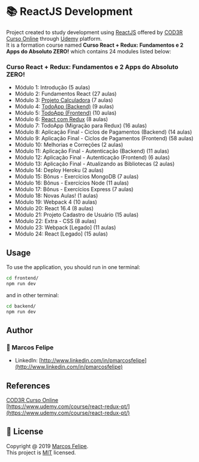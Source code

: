 # :books: ReactJS Development

Project created to study development using [ReactJS](https://pt-br.reactjs.org/) offered by [COD3R Curso Online](https://www.cod3r.com.br/portal) through [Udemy](https://www.udemy.com/course/react-redux-pt/) platform. <br>
It is a formation course named <b>Curso React + Redux: Fundamentos e 2 Apps do Absoluto ZERO!</b> which contains 24 modules listed below:

### Curso React + Redux: Fundamentos e 2 Apps do Absoluto ZERO!

- Módulo 1: Introdução (5 aulas)
- Módulo 2: Fundamentos React (27 aulas)
- Módulo 3: [Projeto Calculadora](https://github.com/pmarcosfelipe/react-calculator) (7 aulas)
- Módulo 4: [TodoApp (Backend)](https://github.com/pmarcosfelipe/react-todo) (9 aulas)
- Módulo 5: [TodoApp (Frontend)](https://github.com/pmarcosfelipe/react-todo) (10 aulas)
- Módulo 6: [React com Redux](https://github.com/pmarcosfelipe/react-todo-redux) (8 aulas)
- Módulo 7: TodoApp (Migração para Redux) (16 aulas)
- Módulo 8: Aplicação Final - Ciclos de Pagamentos (Backend) (14 aulas)
- Módulo 9: Aplicação Final - Ciclos de Pagamentos (Frontend) (58 aulas)
- Módulo 10: Melhorias e Correções (2 aulas)
- Módulo 11: Aplicação Final - Autenticação (Backend) (11 aulas)
- Módulo 12: Aplicação Final - Autenticação (Frontend) (6 aulas)
- Módulo 13: Aplicação Final - Atualizando as Bibliotecas (2 aulas)
- Módulo 14: Deploy Heroku (2 aulas)
- Módulo 15: Bônus - Exercícios MongoDB (7 aulas)
- Módulo 16: Bônus - Exercícios Node (11 aulas)
- Módulo 17: Bônus - Exercícios Express (7 aulas)
- Módulo 18: Novas Aulas! (1 aulas)
- Módulo 19: Webpack 4 (10 aulas)
- Módulo 20: React 16.4 (8 aulas)
- Módulo 21: Projeto Cadastro de Usuário (15 aulas)
- Módulo 22: Extra - CSS (8 aulas)
- Módulo 23: Webpack [Legado] (11 aulas)
- Módulo 24: React [Legado] (15 aulas)

## Usage

To use the application, you should run in one terminal:

```bash
cd frontend/
npm run dev
```

and in other terminal:

```bash
cd backend/
npm run dev
```

## Author

### :bust_in_silhouette: Marcos Felipe

- LinkedIn: [http://www.linkedin.com/in/pmarcosfelipe](http://www.linkedin.com/in/pmarcosfelipe)

## References

[COD3R Curso Online](https://www.cod3r.com.br/portal)<br>
[https://www.udemy.com/course/react-redux-pt/](https://www.udemy.com/course/react-redux-pt/)<br>

## :pencil: License

Copyright @ 2019 [Marcos Felipe](http://www.linkedin.com/in/pmarcosfelipe).<br>
This project is [MIT](https://choosealicense.com/licenses/mit/) licensed.
